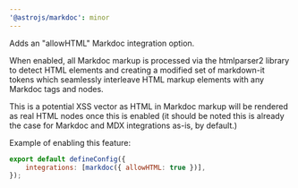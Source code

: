 ```yaml
---
'@astrojs/markdoc': minor
---
```


Adds an "allowHTML" Markdoc integration option.

When enabled, all Markdoc markup is processed via the htmlparser2 library to detect
HTML elements and creating a modified set of markdown-it tokens which seamlessly interleave
HTML markup elements with any Markdoc tags and nodes.

This is a potential XSS vector as HTML in Markdoc markup will be rendered as real HTML nodes
once this is enabled (it should be noted this is already the case for Markdoc and MDX integrations
as-is, by default.)

Example of enabling this feature:

```js
export default defineConfig({
	integrations: [markdoc({ allowHTML: true })],
});
```
